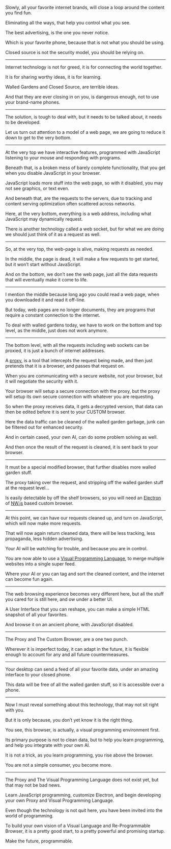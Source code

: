 Slowly, all your favorite internet brands,
will close a loop around the content you find fun.

Eliminating all the ways,
that help you control what you see.

The best advertising,
is the one you never notice.

Which is your favorite phone,
because that is not what you should be using.

Closed source is not the security model,
you should be relying on.

---

Internet technology is not for greed,
it is for connecting the world together.

It is for sharing worthy ideas,
it is for learning.

Walled Gardens and Closed Source,
are terrible ideas.

And that they are ever closing in on you,
is dangerous enough, not to use your brand-name phones.

---

The solution, is tough to deal with,
but it needs to be talked about, it needs to be developed.

Let us turn out attention to a model of a web page,
we are going to reduce it down to get to the very bottom.

---

At the very top we have interactive features,
programmed with JavaScript listening to your mouse and responding with programs.

Beneath that, is a broken mess of barely complete functionality,
that you get when you disable JavaScript in your browser.

JavaScript loads more stuff into the web page,
so with it disabled, you may not see graphics, or text even.

And beneath that, are the requests to the servers,
due to tracking and content serving optimization often scattered across networks.

Here, at the very bottom, everything is a web address,
including what JavaScript may dynamically request.

There is another technology called a web socket,
but for what we are doing we should just think of it as a request as well.

---

So, at the very top,
the web-page is alive, making requests as needed.

In the middle, the page is dead,
it will make a few requests to get started, but it won’t start without JavaScript.

And on the bottom, we don’t see the web page,
just all the data requests that will eventually make it come to life.

---

I mention the middle because long ago you could read a web page,
when you downloaded it and read it off-line.

But today, web pages are no longer documents,
they are programs that require a constant connection to the internet.

To deal with walled gardens today,
we have to work on the bottom and top level, as the middle, just does not work anymore.

---

The bottom level, with all the requests including web sockets can be proxied,
it is just a bunch of internet addresses.

A [proxy][0], is a tool that intercepts the request being made,
and then just pretends that it is a browser, and passes that request on.

When you are communicating with a secure website,
not your browser, but it will negotiate the security with it.

Your browser will setup a secure connection with the proxy,
but the proxy will setup its own secure connection with whatever you are requesting.

So when the proxy receives data, it gets a decrypted version,
that data can then be edited before it is sent to your CUSTOM browser.

Here the data traffic can be cleaned of the walled garden garbage,
junk can be filtered out for enhanced security.

And in certain cased, your own AI,
can do some problem solving as well.

And then once the result of the request is cleaned,
it is sent back to your browser.

---

It must be a special modified browser,
that further disables more walled garden stuff.

The proxy taking over the request,
and stripping off the walled garden stuff at the request level…

Is easily detectable by off the shelf browsers,
so you will need an [Electron][1] of [NW.js][2] based custom browser.

---

At this point, we can have our requests cleaned up,
and turn on JavaScript, which will now make more requests.

That will now again return cleaned data,
there will be less tracking, less propaganda, less hidden advertising.

Your AI will be watching for trouble,
and because you are in control.

You are now able to use a [Visual Programming Language][3],
to merge multiple websites into a single super feed.

Where your AI or you can tag and sort the cleaned content,
and the internet can become fun again.

---

The web browsing experience becomes very different here,
but all the stuff you cared for is still here, and ow under a better UI.

A User Interface that you can reshape,
you can make a simple HTML snapshot of all your favorites.

And browse it on an ancient phone,
with JavaScript disabled.

---

The Proxy and The Custom Browser,
are a one two punch.

Wherever it is imperfect today, it can adapt in the future,
it is flexible enough to account for any and all future countermeasures.

---

Your desktop can send a feed of all your favorite data,
under an amazing interface to your closed phone.

This data will be free of all the walled garden stuff,
so it is accessible over a phone.

---

Now I must reveal something about this technology,
that may not sit right with you.

But it is only because,
you don’t yet know it is the right thing.


You see, this browser, is actually,
a visual programming environment first.

Its primary purpose is not to clean data,
but to help you learn programming, and help you integrate with your own AI.

It is not a trick, as you learn programming,
you rise above the browser.

You are not a simple consumer,
you become more.

---

The Proxy and The Visual Programming Language does not exist yet,
but that may not be bad news.

Learn JavaScript programming, customize Electron,
and begin developing your own Proxy and Visual Programming Language.

Even though the technology is not quit here,
you have been invited into the world of programming.

To build your own vision of a Visual Language and Re-Programmable Browser,
it is a pretty good start, to a pretty powerful and promising startup.

Make the future,
programmable.

[0]: https://github.com/http-party/node-http-proxy
[1]: https://www.youtube.com/results?search_query=Electron+Tutorial
[2]: https://www.youtube.com/results?search_query=NW.js+tutorial
[3]: https://www.youtube.com/results?search_query=What+Is+A+Visual+Programming+Language
